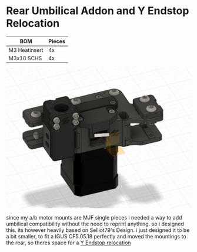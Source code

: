 # Rear Umbilical Addon and Y Endstop Relocation

| BOM | Pieces |
| ------ | ------ |
| M3 Heatinsert | 4x |
| M3x10 SCHS | 4x |

![umbilical](./images/rear_umbilical.png)

since my a/b motor mounts are MJF single pieces i needed a way to add umbilical compatibility without the need to reprint anything. so i designed this.
its however heavily based on Selliot79's Design. i just designed it to be a bit smaller, to fit a IGUS CF5.05.18 perfectly and moved the mountings to the rear, so theres space for a [Y Endstop relocation](./Y_Endstop_Relocation) 



